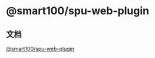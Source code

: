 # @smart100/spu-web-plugin

## 文档
[@smart100/spu-web-plugin](https://tarymee.github.io/spu-web-plugin/)
